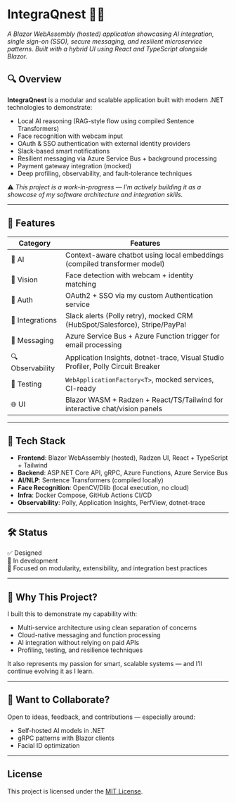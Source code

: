 # IntegraQnest 🧠✨
*A Blazor WebAssembly (hosted) application showcasing AI integration, single sign-on (SSO), secure messaging, and resilient microservice patterns. Built with a hybrid UI using React and TypeScript alongside Blazor.*

## 🔍 Overview
**IntegraQnest** is a modular and scalable application built with modern .NET technologies to demonstrate:
- Local AI reasoning (RAG-style flow using compiled Sentence Transformers)
- Face recognition with webcam input
- OAuth & SSO authentication with external identity providers
- Slack-based smart notifications
- Resilient messaging via Azure Service Bus + background processing
- Payment gateway integration (mocked)
- Deep profiling, observability, and fault-tolerance techniques

⚠️ *This project is a work-in-progress — I’m actively building it as a showcase of my software architecture and integration skills.*

---

## 🧱 Features

| Category | Features |
|---------|----------|
| 🧠 AI | Context-aware chatbot using local embeddings (compiled transformer model) |
| 🎥 Vision | Face detection with webcam + identity matching |
| 🔐 Auth | OAuth2 + SSO via my custom Authentication service |
| 📣 Integrations | Slack alerts (Polly retry), mocked CRM (HubSpot/Salesforce), Stripe/PayPal |
| 💬 Messaging | Azure Service Bus + Azure Function trigger for email processing |
| 🔍 Observability | Application Insights, dotnet-trace, Visual Studio Profiler, Polly Circuit Breaker |
| 🧪 Testing | `WebApplicationFactory<T>`, mocked services, CI-ready |
| 🌐 UI | Blazor WASM + Radzen + React/TS/Tailwind for interactive chat/vision panels |

---

## 🚀 Tech Stack

- **Frontend**: Blazor WebAssembly (hosted), Radzen UI, React + TypeScript + Tailwind
- **Backend**: ASP.NET Core API, gRPC, Azure Functions, Azure Service Bus
- **AI/NLP**: Sentence Transformers (compiled locally)
- **Face Recognition**: OpenCV/Dlib (local execution, no cloud)
- **Infra**: Docker Compose, GitHub Actions CI/CD
- **Observability**: Polly, Application Insights, PerfView, dotnet-trace

---

## 🛠️ Status

✅ Designed  
🚧 In development  
📌 Focused on modularity, extensibility, and integration best practices

---

## 📎 Why This Project?

I built this to demonstrate my capability with:
- Multi-service architecture using clean separation of concerns
- Cloud-native messaging and function processing
- AI integration without relying on paid APIs
- Profiling, testing, and resilience techniques

It also represents my passion for smart, scalable systems — and I’ll continue evolving it as I learn.

---

## 🙌 Want to Collaborate?

Open to ideas, feedback, and contributions — especially around:
- Self-hosted AI models in .NET
- gRPC patterns with Blazor clients
- Facial ID optimization

---

## License
This project is licensed under the [MIT License](LICENSE).